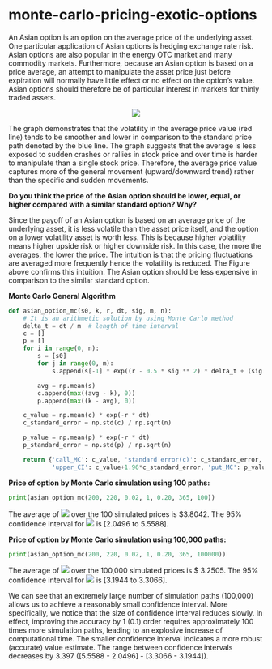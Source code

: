 # monte-carlo-pricing-exotic-options

An Asian option is an option on the average price of the underlying asset. One particular application of Asian options is hedging exchange rate risk. Asian options are also popular in the energy OTC market and many commodity markets. Furthermore, because an Asian option is based on a price average, an attempt to manipulate the asset price just before expiration will normally have little effect or no effect on the option’s value. Asian options should therefore be of particular interest in markets for thinly traded assets.

<p align="center">
  <img src="https://user-images.githubusercontent.com/80944214/157110771-3b9129ad-90c6-4e20-8f50-17cac1c798e4.png" />
</p>




The graph demonstrates that the volatility in the average price value (red line) tends to be smoother and lower in comparison to the standard price path denoted by the blue line. The graph suggests that the average is less exposed to sudden crashes or rallies in stock price and over time is harder to manipulate than a single stock price. Therefore, the average price value captures more of the general movement (upward/downward trend) rather than the specific and sudden movements.

**Do you think the price of the Asian option should be lower, equal, or higher compared with a similar standard option? Why?**

Since the payoff of an Asian option is based on an average price of the underlying asset, it is less volatile than the asset price itself, and the option on a lower volatility asset is worth less. This is because higher volatility means higher upside risk or higher downside risk.  In this case, the more the averages, the lower the price. The intuition is that the pricing fluctuations are averaged more frequently hence the volatility is reduced. The Figure above confirms this intuition. The Asian option should be less expensive in comparison to the similar standard option.


**Monte Carlo General Algorithm**

```python
def asian_option_mc(s0, k, r, dt, sig, m, n):
    # It is an arithmetic solution by using Monte Carlo method
    delta_t = dt / m  # length of time interval
    c = []
    p = []
    for i in range(0, n):
        s = [s0]
        for j in range(0, m):
            s.append(s[-1] * exp((r - 0.5 * sig ** 2) * delta_t + (sig * sqrt(delta_t) * random.gauss(0, 1))))

        avg = np.mean(s)
        c.append(max((avg - k), 0))
        p.append(max((k - avg), 0))

    c_value = np.mean(c) * exp(-r * dt)
    c_standard_error = np.std(c) / np.sqrt(n)

    p_value = np.mean(p) * exp(-r * dt)
    p_standard_error = np.std(p) / np.sqrt(n)

    return {'call_MC': c_value, 'standard error(c)': c_standard_error,  'lower_CI': c_value-1.96*c_standard_error,
            'upper_CI': c_value+1.96*c_standard_error, 'put_MC': p_value, 'standard error(p)': p_standard_error}
```

**Price of option by Monte Carlo simulation using 100 paths:**

```python
print(asian_option_mc(200, 220, 0.02, 1, 0.20, 365, 100))
```
The average of <img src="https://render.githubusercontent.com/render/math?math=C^{A}">  over the 100 simulated prices is $3.8042.
The 95% confidence interval for <img src="https://render.githubusercontent.com/render/math?math=C^{A}"> is [2.0496 to 5.5588]. 

**Price of option by Monte Carlo simulation using 100,000 paths:**

```python
print(asian_option_mc(200, 220, 0.02, 1, 0.20, 365, 100000))
```
The average of <img src="https://render.githubusercontent.com/render/math?math=C^{A}">  over the 100,000 simulated prices is $ 3.2505.
The 95% confidence interval for <img src="https://render.githubusercontent.com/render/math?math=C^{A}">
 is [3.1944 to 3.3066]. 

We can see that an extremely large number of simulation paths (100,000) allows us to achieve a reasonably small confidence interval. More specifically, we notice that the size of confidence interval reduces slowly. In effect, improving the accuracy by 1 (0.1) order requires approximately 100 times more simulation paths, leading to an explosive increase of computational time. The smaller confidence interval indicates a more robust (accurate) value estimate. The range between confidence intervals decreases by 3.397 ([5.5588 - 2.0496] - [3.3066 - 3.1944]). 

